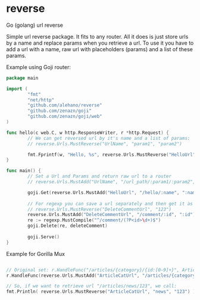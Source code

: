 # reverse
Go (golang) url reverse

Simple url reverse package. It fits to any router. All it does is just store urls by a name and replace params when you retrieve a url.
To use it you have to add a url with a name, raw url with placeholders (params) and a list of these params.

Example using Goji router:

```go
package main

import (
        "fmt"
        "net/http"
        "github.com/alehano/reverse"
        "github.com/zenazn/goji"
        "github.com/zenazn/goji/web"
)

func hello(c web.C, w http.ResponseWriter, r *http.Request) {
        // We can get reversed url by it's name and a list of params:
        // reverse.Urls.MustReverse("UrlName", "param1", "param2")

        fmt.Fprintf(w, "Hello, %s", reverse.Urls.MustReverse("HelloUrl", c.URLParams["name"]))
}

func main() {
        // Set a Url and Params and return raw url to a router
        // reverse.Urls.MustAdd("UrlName", "/url_path/:param1/:param2", ":param1", ":param2")

        goji.Get(reverse.Urls.MustAdd("HelloUrl", "/hello/:name", ":name"), hello)
        
        // For regexp you can save a url separately and then get it as usual:
        // reverse.Urls.MustReverse("DeleteCommentUrl", "123")
        reverse.Urls.MustAdd("DeleteCommentUrl", "/comment/:id", ":id")
        re := regexp.MustCompile("^/comment/(?P<id>\d+)$")
        goji.Delete(re, deleteComment)
        
        goji.Serve()
}
```

Example for Gorilla Mux

```go

// Original set: r.HandleFunc("/articles/{category}/{id:[0-9]+}", ArticleHandler)
r.HandleFunc(reverse.Urls.MustAdd("ArticleCatUrl", "/articles/{category}/{id:[0-9]+}", "{category}", "{id:[0-9]+}"), ArticleHandler)

// So, if we want to retrieve url "/articles/news/123", we call:
fmt.Println( reverse.Urls.MustReverse("ArticleCatUrl", "news", "123") )

```
